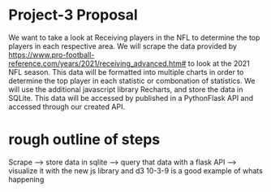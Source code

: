 # Project-3 Proposal
We want to take a look at Receiving players in the NFL to determine the top players in each respective area. We will scrape the data provided by https://www.pro-football-reference.com/years/2021/receiving_advanced.htm# to look at the 2021 NFL season. This data will be formatted into multiple charts in order to determine the top player in each statistic or combonation of statistics. We will use the additional javascript library Recharts, and store the data in SQLite. This data will be accessed by published in a PythonFlask API and accessed through our created API. 
# rough outline of steps
Scrape --> store data in sqlite --> query that data with a flask API --> visualize it with the new js library and d3
10-3-9 is a good example of whats happening
